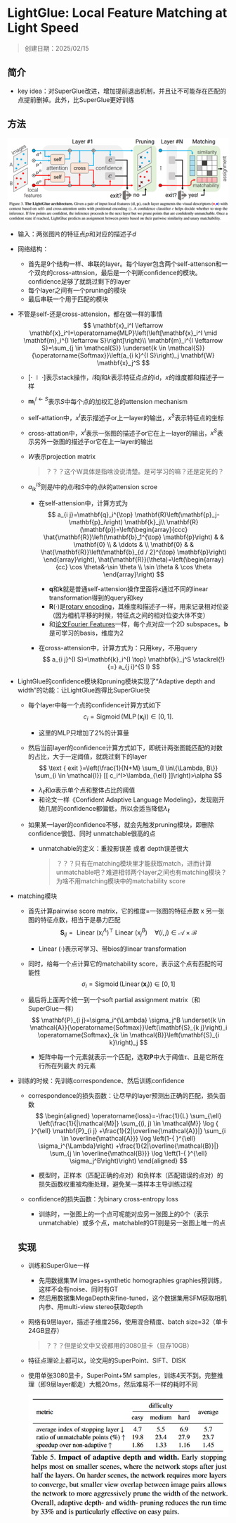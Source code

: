 # LightGlue: Local Feature Matching at Light Speed

> 创建日期：2025/02/15

## 简介

- key idea：对SuperGlue改进，增加提前退出机制，并且让不可能存在匹配的点提前删掉。此外，比SuperGlue更好训练

## 方法

![image-20250215150107976](images/image-20250215150107976.png)

- 输入：两张图片的特征点$p$和对应的描述子$d$

- 网络结构：

    - 首先是9个结构一样、串联的layer。每个layer包含两个self-attenson和一个双向的cross-attnsion，最后是一个判断confidence的模块。confidence足够了就跳过剩下的layer
    - 每个layer之间有一个pruning的模块
    - 最后串联一个用于匹配的模块

- 不管是self-还是cross-attension，都在做一样的事情
    $$
    \mathbf{x}_i^I \leftarrow \mathbf{x}_i^I+\operatorname{MLP}\left(\left[\mathbf{x}_i^I \mid \mathbf{m}_i^{I \leftarrow S}\right]\right)\\
    \mathbf{m}_i^{I \leftarrow S}=\sum_{j \in \mathcal{S}} \underset{k \in \mathcal{S}}{\operatorname{Softmax}}\left(a_{i k}^{I S}\right)_j \mathbf{W} \mathbf{x}_j^S
    $$

    - $[\cdot \mid \cdot]$表示stack操作，$i$和$j$和$k$表示特征点点的id，$x$的维度都和描述子一样

    - $\mathbf{m}_i^{I \leftarrow S}$表示$S$中每个点的加权汇总的attension mechanism

    - self-attation中，$x^I$表示描述子or上一layer的输出，$x^S$表示特征点的坐标

    - cross-attation中，$x^I$表示一张图的描述子or它在上一layer的输出，$x^S$表示另外一张图的描述子or它在上一layer的输出

    - $W$表示projection matrix

        > ？？？这个W具体是指啥没说清楚。是可学习的嘛？还是定死的？

    - $a_{i k}^{I S}$则是$I$中的点$i$和$S$中的点$k$的attension scroe

        - 在self-attension中，计算方式为
            $$
            a_{i j}=\mathbf{q}_i^{\top} \mathbf{R}\left(\mathbf{p}_j-\mathbf{p}_i\right) \mathbf{k}_j\\
            \mathbf{R}(\mathbf{p})=\left(\begin{array}{ccc}
            \hat{\mathbf{R}}\left(\mathbf{b}_1^{\top} \mathbf{p}\right) & & \mathbf{0} \\
            & \ddots & \\
            \mathbf{0} & & \hat{\mathbf{R}}\left(\mathbf{b}_{d / 2}^{\top} \mathbf{p}\right)
            \end{array}\right), \hat{\mathbf{R}}(\theta)=\left(\begin{array}{cc}
            \cos \theta&-\sin \theta \\
            \sin \theta & \cos \theta
            \end{array}\right)
            $$

            - $\mathbf{q}$和$\mathbf{k}$就是普通self-attension操作里面将$x$通过不同的linear transformation得到的query和key
            - $\mathbf R(\cdot)$是[rotary encoding](https://zhuanlan.zhihu.com/p/359502624)，其维度和描述子一样，用来记录相对位姿（因为相机平移的时候，特征点之间的相对位姿大体不变）
            - 和[论文Fourier Features](https://zhuanlan.zhihu.com/p/452324858)一样，每个点对应一个2D subspaces。$\mathbf{b}$是可学习的basis，维度为2

        - 在cross-attension中，计算方式为：只用key，不用query
            $$
            a_{i j}^{I S}=\mathbf{k}_i^{I \top} \mathbf{k}_j^S \stackrel{!}{=} a_{j i}^{S I}
            $$

- LightGlue的confidence模块和pruning模块实现了“Adaptive depth and width”的功能：让LightGlue跑得比SuperGlue快

    - 每个layer中每一个点的confidence计算方式如下
        $$
        c_i=\operatorname{Sigmoid}\left(\operatorname{MLP}\left(\mathbf{x}_i\right)\right) \in[0,1] .
        $$

        - 这里的MLP只增加了2%的计算量

    - 然后当前layer的confidence计算方式如下，即统计两张图能匹配的对数的占比，大于一定阈值，就跳过剩下的layer
        $$
        \text { exit }=\left(\frac{1}{N+M} \sum_{I \in\{\Lambda, B\}} \sum_{i \in \mathcal{I}} [[ c_i^I>\lambda_{\ell} ]]\right)>\alpha
        $$

        - $\lambda_{\ell}$和$\alpha$表示单个点和整体占比的阈值
        - 和论文一样《Confident Adaptive Language Modeling》，发现刚开始几层的confidence都偏低，所以会适当降低$\lambda_{\ell}$

    - 如果某一layer的confidence不够，就会先触发pruning模块，即删除confidence很低、同时 unmatchable很高的点

        - unmatchable的定义：重投影误差 或者 depth误差很大

            > ？？？只有在matching模块里才能获取match，进而计算unmatchable吧？难道相邻两个layer之间也有matching模块？为啥不用matching模块中的matchability score

- matching模块

    - 首先计算pairwise score matrix，它的维度=一张图的特征点数 x 另一张图的特征点数，相当于是暴力匹配
        $$
        \mathbf{S}_{i j}=\text { Linear }\left(\mathrm{x}_i^{\Lambda}\right)^{\top} \text { Linear }\left(\mathrm{x}_j^B\right) \quad \forall(i, j) \in \mathcal{A} \times \mathcal{B}
        $$

        - $\text { Linear }\left(\cdot\right)$表示可学习、带bios的linear transformation

    - 同时，给每一个点计算它的matchability score，表示这个点有匹配的可能性
        $$
        \sigma_i=\operatorname{Sigmoid}\left(\operatorname{Linear}\left(\mathbf{x}_i\right)\right) \in[0,1]
        $$

    - 最后将上面两个统一到一个soft partial assignment matrix（和SuperGlue一样）
        $$
        \mathbf{P}_{i j}=\sigma_i^{\Lambda} \sigma_j^B \underset{k \in \mathcal{A}}{\operatorname{Softmax}}\left(\mathbf{S}_{k j}\right)_i \operatorname{Softmax}_{k \in \mathcal{B}}\left(\mathbf{S}_{i k}\right)_j
        $$

        - 矩阵中每一个元素就表示一个匹配，选取$\mathbf{P}$中大于阈值$\tau$、且是它所在行所在列最大 的元素

- 训练的时候：先训练correspondence、然后训练confidence

    - correspondence的损失函数：让尽早的layer预测出正确的匹配，损失函数
        $$
        \begin{aligned}
        \operatorname{loss}=-\frac{1}{L} \sum_{\ell} \left(\frac{1}{|\mathcal{M}|} \sum_{(i, j) \in \mathcal{M}} \log { }^{\ell} \mathbf{P}_{i j} 
         +\frac{1}{2|\overline{\mathcal{A}}|} \sum_{i \in \overline{\mathcal{A}}} \log \left(1-{ }^{\ell} \sigma_i^{\Lambda}\right) 
         +\frac{1}{2|\overline{\mathcal{B}}|} \sum_{j \in \overline{\mathcal{B}}} \log \left(1-{ }^{\ell} \sigma_j^B\right)\right)
        \end{aligned}
        $$

        - 模型时，正样本（匹配正确的点对）和负样本（匹配错误的点对）的损失函数权重被均衡处理，避免某一类样本主导训练过程

    - confidence的损失函数：为binary cross-entropy loss
        - 训练时，一张图上的一个点可呢能对应另一张图上的0个（表示unmatchable）或多个点，matchable的GT则是另一张图上唯一的点

    

    ## 实现

    - 训练和SuperGlue一样

        - 先用数据集1M images+synthetic homographies graphies预训练，这样不会有noise、同时有GT
        - 然后用数据集MegaDepth来fine-tuned，这个数据集用SFM获取相机内参、用multi-view stereo获取depth

    - 网络有9层layer，描述子维度256，使用混合精度、batch size=32（单卡24GB显存）

        > ？？？但是论文中又说都用的3080显卡（显存10GB）

    - 特征点理论上都可以，论文用的SuperPoint、SIFT、DISK

    - 使用单张3080显卡，SuperPoint+5M samples，训练4天不到。完整推理（即9层layer都走）大概20ms，然后难易不一样的耗时不同

        ![image-20250215173721940](images/image-20250215173721940.png)